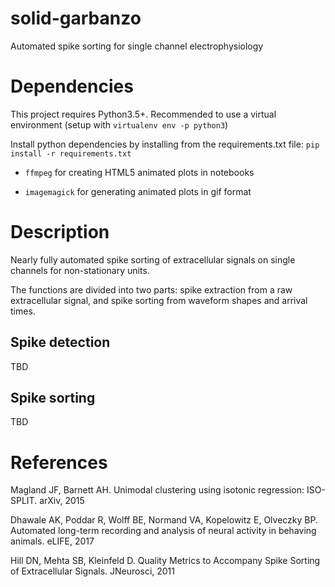 # solid-garbanzo

Automated spike sorting for single channel electrophysiology

# Dependencies

This project requires Python3.5+. Recommended to use a virtual environment (setup with `virtualenv env -p python3`)

Install python dependencies by installing from the requirements.txt file: `pip install -r requirements.txt`

* `ffmpeg` for creating HTML5 animated plots in notebooks

* `imagemagick` for generating animated plots in gif format

# Description

Nearly fully automated spike sorting of extracellular signals on single channels for non-stationary units.

The functions are divided into two parts: spike extraction from a raw extracellular signal, and spike sorting from waveform shapes and arrival times.

## Spike detection

TBD

## Spike sorting

TBD

# References

Magland JF, Barnett AH. Unimodal clustering using isotonic regression: ISO-SPLIT. arXiv, 2015

Dhawale AK, Poddar R, Wolff BE, Normand VA, Kopelowitz E, Olveczky BP. Automated long-term recording and analysis of neural activity in behaving animals. eLIFE, 2017

Hill DN, Mehta SB, Kleinfeld D. Quality Metrics to Accompany Spike Sorting of Extracellular Signals. JNeurosci, 2011
